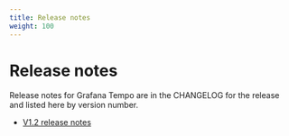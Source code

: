 ```yaml
---
title: Release notes
weight: 100
---
```


# Release notes

Release notes for Grafana Tempo are in the CHANGELOG for the release and
listed here by version number.

- [V1.2 release notes](../release-notes/v1-2/)
